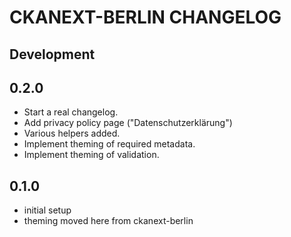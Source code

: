# CKANEXT-BERLIN CHANGELOG

## Development

## 0.2.0

* Start a real changelog.
* Add privacy policy page ("Datenschutzerklärung")
* Various helpers added.
* Implement theming of required metadata.
* Implement theming of validation.

## 0.1.0

* initial setup
* theming moved here from ckanext-berlin
